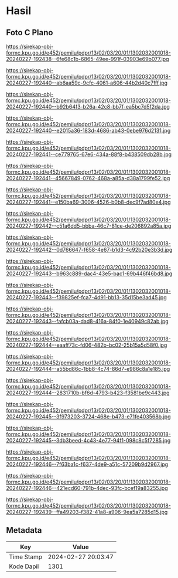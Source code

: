 # Hasil

## Foto C Plano

https://sirekap-obj-formc.kpu.go.id/e452/pemilu/pdpr/13/02/03/20/01/1302032001018-20240227-192438--6fe68c1b-6865-49ee-991f-03903e69b077.jpg

https://sirekap-obj-formc.kpu.go.id/e452/pemilu/pdpr/13/02/03/20/01/1302032001018-20240227-192440--ab6aa59c-9cfc-4061-a606-44b2d40c7fff.jpg

https://sirekap-obj-formc.kpu.go.id/e452/pemilu/pdpr/13/02/03/20/01/1302032001018-20240227-192440--b92b64f3-b26a-42c8-bb7f-ea5bc7d5f2da.jpg

https://sirekap-obj-formc.kpu.go.id/e452/pemilu/pdpr/13/02/03/20/01/1302032001018-20240227-192440--e2015a36-183d-4686-ab43-0ebe976d2131.jpg

https://sirekap-obj-formc.kpu.go.id/e452/pemilu/pdpr/13/02/03/20/01/1302032001018-20240227-192441--ce779765-67e6-434a-88f8-b438509db28b.jpg

https://sirekap-obj-formc.kpu.go.id/e452/pemilu/pdpr/13/02/03/20/01/1302032001018-20240227-192441--45667849-0762-468a-a85a-d38a1799fe52.jpg

https://sirekap-obj-formc.kpu.go.id/e452/pemilu/pdpr/13/02/03/20/01/1302032001018-20240227-192441--e150ba69-3006-4526-b0b8-dec9f7ad80e4.jpg

https://sirekap-obj-formc.kpu.go.id/e452/pemilu/pdpr/13/02/03/20/01/1302032001018-20240227-192442--c51a6dd5-bbba-46c7-81ce-de206892a85a.jpg

https://sirekap-obj-formc.kpu.go.id/e452/pemilu/pdpr/13/02/03/20/01/1302032001018-20240227-192442--0d766647-f658-4e67-b1d3-4c92b20e3b3d.jpg

https://sirekap-obj-formc.kpu.go.id/e452/pemilu/pdpr/13/02/03/20/01/1302032001018-20240227-192443--b963c889-dac4-43e5-bac1-69b446f46bd8.jpg

https://sirekap-obj-formc.kpu.go.id/e452/pemilu/pdpr/13/02/03/20/01/1302032001018-20240227-192443--f39825ef-fca7-4d91-bb13-35d15be3ad45.jpg

https://sirekap-obj-formc.kpu.go.id/e452/pemilu/pdpr/13/02/03/20/01/1302032001018-20240227-192443--fafcb03a-dad8-416a-84f0-1e40949c82ab.jpg

https://sirekap-obj-formc.kpu.go.id/e452/pemilu/pdpr/13/02/03/20/01/1302032001018-20240227-192444--eaaff73c-fd06-482b-bc02-25b15a5d58f0.jpg

https://sirekap-obj-formc.kpu.go.id/e452/pemilu/pdpr/13/02/03/20/01/1302032001018-20240227-192444--a55bd86c-1bb8-4c74-86d7-e986c8a1e185.jpg

https://sirekap-obj-formc.kpu.go.id/e452/pemilu/pdpr/13/02/03/20/01/1302032001018-20240227-192444--2831710b-bf6d-4793-b423-f3581be9c443.jpg

https://sirekap-obj-formc.kpu.go.id/e452/pemilu/pdpr/13/02/03/20/01/1302032001018-20240227-192445--3f973203-3724-468e-b473-e71fe403568b.jpg

https://sirekap-obj-formc.kpu.go.id/e452/pemilu/pdpr/13/02/03/20/01/1302032001018-20240227-192445--3db3beed-4c43-4e77-94f1-098c8c5f7285.jpg

https://sirekap-obj-formc.kpu.go.id/e452/pemilu/pdpr/13/02/03/20/01/1302032001018-20240227-192446--7f63ba1c-f637-4de9-a51c-57209b9d2967.jpg

https://sirekap-obj-formc.kpu.go.id/e452/pemilu/pdpr/13/02/03/20/01/1302032001018-20240227-192446--421ecd60-791b-4dec-93fc-bcef19a83255.jpg

https://sirekap-obj-formc.kpu.go.id/e452/pemilu/pdpr/13/02/03/20/01/1302032001018-20240227-192439--ffa49203-f382-41a8-a906-9ea5a7285d15.jpg


## Metadata

| Key        | Value               |
| ---------- | ------------------- |
| Time Stamp | 2024-02-27 20:03:47 |
| Kode Dapil | 1301                |



